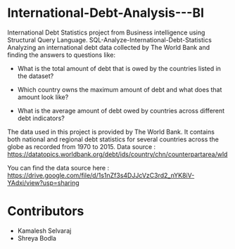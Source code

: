 # International-Debt-Analysis---BI
International Debt Statistics project from Business intelligence using Structural Query Language.
SQL-Analyze-International-Debt-Statistics
Analyzing an international debt data collected by The World Bank and finding the answers to questions like:
* What is the total amount of debt that is owed by the countries listed in the dataset?


* Which country owns the maximum amount of debt and what does that amount look like?


* What is the average amount of debt owed by countries across different debt indicators?


The data used in this project is provided by The World Bank. It contains both national and regional debt statistics for several countries across the globe as recorded from 1970 to 2015.
Data source : https://datatopics.worldbank.org/debt/ids/country/chn/counterpartarea/wld

You can find the data source here :  https://drive.google.com/file/d/1s1nZf3s4DJJcVzC3rd2_nYK8iV-YAdxi/view?usp=sharing

# Contributors
* Kamalesh Selvaraj
* Shreya Bodla

